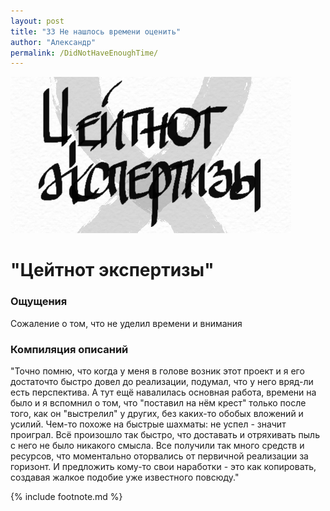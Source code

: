 ```yaml
---
layout: post
title: "33 Не нашлось времени оценить"
author: "Александр"
permalink: /DidNotHaveEnoughTime/
---
```

!["Совершенно не было времени для оценки"](/_img/33.jpg)
# "Цейтнот экспертизы"

### Ощущения
Сожаление о том, что не уделил времени и внимания

### Компиляция описаний
"Точно помню, что когда у меня в голове возник этот проект и я его достаточто быстро довел до реализации, подумал, что у него вряд-ли есть перспектива. А тут ещё навалилась основная работа, времени на было и я вспомнил о том, что "поставил на нём крест" только после того, как он "выстрелил" у других, без каких-то обобых вложений и усилий. Чем-то похоже на быстрые шахматы: не успел - значит проиграл. Всё произошло так быстро, что доставать и отряхивать пыль с него не было никакого смысла. Все получили так много средств и ресурсов, что моментально оторвались от первичной реализации за горизонт. И предложить кому-то свои наработки - это как копировать, создавая жалкое подобие уже известного повсюду."

{% include footnote.md %}

